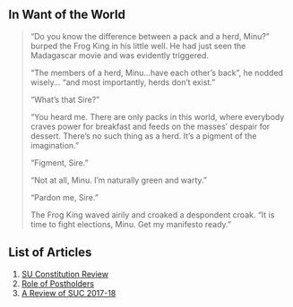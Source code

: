 <!-- TITLE: Whisper in the Woods Vol 1 Issue 4 -->
<!-- SUBTITLE: Published April 2018 -->


## In Want of the World

> “Do you know the difference between a pack and a herd, Minu?” burped the Frog King in his little
> well. He had just seen the Madagascar movie and was evidently triggered.
> 
> “The members of a herd, Minu…have each other’s back”, he nodded wisely… “and most importantly,
> herds don’t exist.”
> 
> “What’s that Sire?”
> 
> “You heard me. There are only packs in this world, where everybody craves power for breakfast and
> feeds on the masses’ despair for dessert. There’s no such thing as a herd. It’s a pigment of the
> imagination.”
> 
> “Figment, Sire.”
> 
> “Not at all, Minu. I’m naturally green and warty.”
> 
> “Pardon me, Sire.”
> 
> The Frog King waved airily and croaked a despondent croak. “It is time to fight elections, Minu. Get
> my manifesto ready.”

## List of Articles

1. [SU Constitution Review](/orgs/journal-club/whispers-in-the-woods/vol-1/4/constitution-review)
2. [Role of Postholders](/orgs/journal-club/whispers-in-the-woods/vol-1/4/post-holders)
3. [A Review of SUC 2017-18](/orgs/journal-club/whispers-in-the-woods/vol-1/4/suc-2017-18)